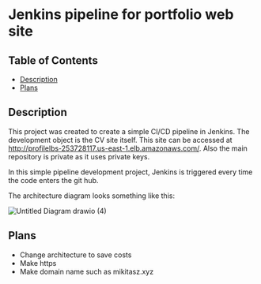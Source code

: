 # Jenkins pipeline for portfolio web site
## Table of Contents
- [Description](#description)
- [Plans](#lans)

## Description
This project was created to create a simple CI/CD pipeline in Jenkins. The development object is the CV site itself. This site can be accessed at http://profilelbs-253728117.us-east-1.elb.amazonaws.com/. 
Also the main repository is private as it uses private keys. 

In this simple pipeline development project, Jenkins is triggered every time the code enters the git hub.

The architecture diagram looks something like this:

![Untitled Diagram drawio (4)](https://github.com/Mikitasz/Portfolio-Public/assets/94795099/36d75179-a222-43a6-bb6d-153c88963eb8)


## Plans
- Change architecture to save costs
- Make https
- Make domain name such as mikitasz.xyz

